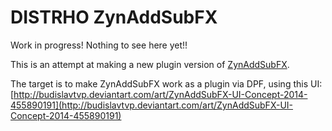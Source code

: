 # DISTRHO ZynAddSubFX

Work in progress! Nothing to see here yet!!

This is an attempt at making a new plugin version of [ZynAddSubFX](http://zynaddsubfx.sourceforge.net/).<br/>

The target is to make ZynAddSubFX work as a plugin via DPF, using this UI:<br/>
[http://budislavtvp.deviantart.com/art/ZynAddSubFX-UI-Concept-2014-455890191](http://budislavtvp.deviantart.com/art/ZynAddSubFX-UI-Concept-2014-455890191)
